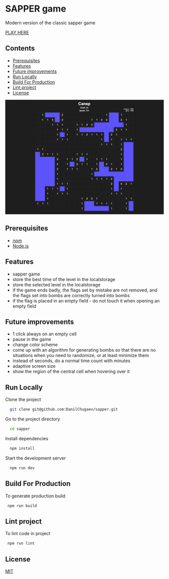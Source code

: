 # SAPPER game

Modern version of the classic sapper game

[PLAY HERE](https://danilchugaev.github.io/sapper/)

## Contents
  - [Prerequisites](#prerequisites)
  - [Features](#features)
  - [Future improvements](#future-improvements)
  - [Run Locally](#run-locally)
  - [Build For Production](#build-for-production)
  - [Lint project](#lint-project)
  - [License](#license)

<p align="center">
  <img src="./src/img/preview.png" alt="sapper preview"/>
</p>

## Prerequisites

- [npm](http://npmjs.com)
- [Node.js](https://nodejs.org/en/download/)

## Features

- sapper game
- store the best time of the level in the localstorage
- store the selected level in the localstorage
- if the game ends badly, the flags set by mistake are not removed, and the flags set into bombs are correctly turned into bombs
- if the flag is placed in an empty field - do not touch it when opening an empty field

## Future improvements

- 1 click always on an empty cell
- pause in the game
- change color scheme
- come up with an algorithm for generating bombs so that there are no situations when you need to randomize, or at least minimize them
- instead of seconds, do a normal time count with minutes
- adaptive screen size
- show the region of the central cell when hovering over it

## Run Locally

Clone the project

```bash
  git clone git@github.com:DanilChugaev/sapper.git
```

Go to the project directory

```bash
  cd sapper
```

Install dependencies

```bash
  npm install
```

Start the development server

```bash
  npm run dev
```

## Build For Production

To generate production build

```bash
 npm run build
```

## Lint project

To lint code in project

```bash
 npm run lint
```

## License

[MIT](https://choosealicense.com/licenses/mit/)